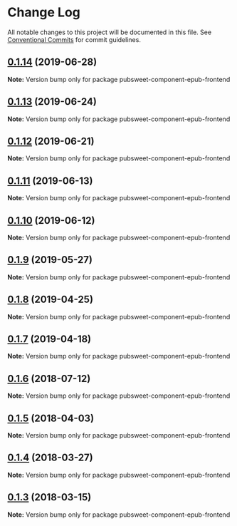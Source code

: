 # Change Log

All notable changes to this project will be documented in this file.
See [Conventional Commits](https://conventionalcommits.org) for commit guidelines.

## [0.1.14](https://gitlab.coko.foundation/pubsweet/pubsweet/compare/pubsweet-component-epub-frontend@0.1.13...pubsweet-component-epub-frontend@0.1.14) (2019-06-28)

**Note:** Version bump only for package pubsweet-component-epub-frontend





## [0.1.13](https://gitlab.coko.foundation/pubsweet/pubsweet/compare/pubsweet-component-epub-frontend@0.1.12...pubsweet-component-epub-frontend@0.1.13) (2019-06-24)

**Note:** Version bump only for package pubsweet-component-epub-frontend





## [0.1.12](https://gitlab.coko.foundation/pubsweet/pubsweet/compare/pubsweet-component-epub-frontend@0.1.11...pubsweet-component-epub-frontend@0.1.12) (2019-06-21)

**Note:** Version bump only for package pubsweet-component-epub-frontend





## [0.1.11](https://gitlab.coko.foundation/pubsweet/pubsweet/compare/pubsweet-component-epub-frontend@0.1.10...pubsweet-component-epub-frontend@0.1.11) (2019-06-13)

**Note:** Version bump only for package pubsweet-component-epub-frontend





## [0.1.10](https://gitlab.coko.foundation/pubsweet/pubsweet/compare/pubsweet-component-epub-frontend@0.1.9...pubsweet-component-epub-frontend@0.1.10) (2019-06-12)

**Note:** Version bump only for package pubsweet-component-epub-frontend





## [0.1.9](https://gitlab.coko.foundation/pubsweet/pubsweet/compare/pubsweet-component-epub-frontend@0.1.8...pubsweet-component-epub-frontend@0.1.9) (2019-05-27)

**Note:** Version bump only for package pubsweet-component-epub-frontend





## [0.1.8](https://gitlab.coko.foundation/pubsweet/pubsweet/compare/pubsweet-component-epub-frontend@0.1.7...pubsweet-component-epub-frontend@0.1.8) (2019-04-25)

**Note:** Version bump only for package pubsweet-component-epub-frontend





## [0.1.7](https://gitlab.coko.foundation/pubsweet/pubsweet/compare/pubsweet-component-epub-frontend@0.1.6...pubsweet-component-epub-frontend@0.1.7) (2019-04-18)

**Note:** Version bump only for package pubsweet-component-epub-frontend





<a name="0.1.6"></a>
## [0.1.6](https://gitlab.coko.foundation/pubsweet/pubsweet/compare/pubsweet-component-epub-frontend@0.1.5...pubsweet-component-epub-frontend@0.1.6) (2018-07-12)




**Note:** Version bump only for package pubsweet-component-epub-frontend

<a name="0.1.5"></a>
## [0.1.5](https://gitlab.coko.foundation/pubsweet/pubsweet/compare/pubsweet-component-epub-frontend@0.1.4...pubsweet-component-epub-frontend@0.1.5) (2018-04-03)




**Note:** Version bump only for package pubsweet-component-epub-frontend

<a name="0.1.4"></a>
## [0.1.4](https://gitlab.coko.foundation/pubsweet/pubsweet/compare/pubsweet-component-epub-frontend@0.1.3...pubsweet-component-epub-frontend@0.1.4) (2018-03-27)




**Note:** Version bump only for package pubsweet-component-epub-frontend

<a name="0.1.3"></a>
## [0.1.3](https://gitlab.coko.foundation/pubsweet/pubsweet/compare/pubsweet-component-epub-frontend@0.1.2...pubsweet-component-epub-frontend@0.1.3) (2018-03-15)




**Note:** Version bump only for package pubsweet-component-epub-frontend
